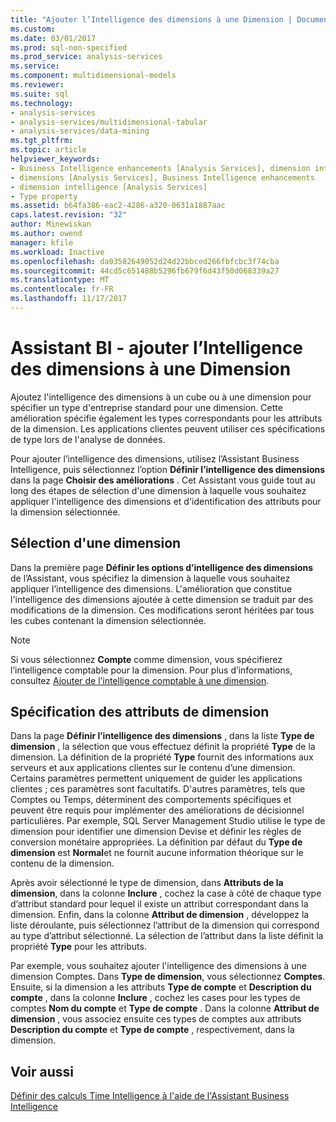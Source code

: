```yaml
---
title: "Ajouter l’Intelligence des dimensions à une Dimension | Documents Microsoft"
ms.custom: 
ms.date: 03/01/2017
ms.prod: sql-non-specified
ms.prod_service: analysis-services
ms.service: 
ms.component: multidimensional-models
ms.reviewer: 
ms.suite: sql
ms.technology:
- analysis-services
- analysis-services/multidimensional-tabular
- analysis-services/data-mining
ms.tgt_pltfrm: 
ms.topic: article
helpviewer_keywords:
- Business Intelligence enhancements [Analysis Services], dimension intelligence
- dimensions [Analysis Services], Business Intelligence enhancements
- dimension intelligence [Analysis Services]
- Type property
ms.assetid: b64fa386-eac2-4286-a320-0631a1887aac
caps.latest.revision: "32"
author: Minewiskan
ms.author: owend
manager: kfile
ms.workload: Inactive
ms.openlocfilehash: da03582649052d24d22bbced266fbfcbc3f74cba
ms.sourcegitcommit: 44cd5c651488b5296fb679f6d43f50d068339a27
ms.translationtype: MT
ms.contentlocale: fr-FR
ms.lasthandoff: 11/17/2017
---
```

# <a name="bi-wizard---add-dimension-intelligence-to-a-dimension"></a>Assistant BI - ajouter l’Intelligence des dimensions à une Dimension
  Ajoutez l'intelligence des dimensions à un cube ou à une dimension pour spécifier un type d'entreprise standard pour une dimension. Cette amélioration spécifie également les types correspondants pour les attributs de la dimension. Les applications clientes peuvent utiliser ces spécifications de type lors de l'analyse de données.  
  
 Pour ajouter l’intelligence des dimensions, utilisez l’Assistant Business Intelligence, puis sélectionnez l’option **Définir l’intelligence des dimensions** dans la page **Choisir des améliorations** . Cet Assistant vous guide tout au long des étapes de sélection d'une dimension à laquelle vous souhaitez appliquer l'intelligence des dimensions et d'identification des attributs pour la dimension sélectionnée.  
  
## <a name="selecting-a-dimension"></a>Sélection d'une dimension  
 Dans la première page **Définir les options d’intelligence des dimensions** de l’Assistant, vous spécifiez la dimension à laquelle vous souhaitez appliquer l’intelligence des dimensions. L'amélioration que constitue l'intelligence des dimensions ajoutée à cette dimension se traduit par des modifications de la dimension. Ces modifications seront héritées par tous les cubes contenant la dimension sélectionnée.  
  
> [!NOTE]  
>  Si vous sélectionnez **Compte** comme dimension, vous spécifierez l’intelligence comptable pour la dimension. Pour plus d’informations, consultez [Ajouter de l’intelligence comptable à une dimension](../../analysis-services/multidimensional-models/bi-wizard-add-account-intelligence-to-a-dimension.md).  
  
## <a name="specifying-dimension-attributes"></a>Spécification des attributs de dimension  
 Dans la page **Définir l’intelligence des dimensions** , dans la liste **Type de dimension** , la sélection que vous effectuez définit la propriété **Type** de la dimension. La définition de la propriété **Type** fournit des informations aux serveurs et aux applications clientes sur le contenu d’une dimension. Certains paramètres permettent uniquement de guider les applications clientes ; ces paramètres sont facultatifs. D'autres paramètres, tels que Comptes ou Temps, déterminent des comportements spécifiques et peuvent être requis pour implémenter des améliorations de décisionnel particulières. Par exemple, SQL Server Management Studio utilise le type de dimension pour identifier une dimension Devise et définir les règles de conversion monétaire appropriées. La définition par défaut du **Type de dimension** est **Normal**et ne fournit aucune information théorique sur le contenu de la dimension.  
  
 Après avoir sélectionné le type de dimension, dans **Attributs de la dimension**, dans la colonne **Inclure** , cochez la case à côté de chaque type d’attribut standard pour lequel il existe un attribut correspondant dans la dimension. Enfin, dans la colonne **Attribut de dimension** , développez la liste déroulante, puis sélectionnez l’attribut de la dimension qui correspond au type d’attribut sélectionné. La sélection de l’attribut dans la liste définit la propriété **Type** pour les attributs.  
  
 Par exemple, vous souhaitez ajouter l'intelligence des dimensions à une dimension Comptes. Dans **Type de dimension**, vous sélectionnez **Comptes**. Ensuite, si la dimension a les attributs **Type de compte** et **Description du compte** , dans la colonne **Inclure** , cochez les cases pour les types de comptes **Nom du compte** et **Type de compte** . Dans la colonne **Attribut de dimension** , vous associez ensuite ces types de comptes aux attributs **Description du compte** et **Type de compte** , respectivement, dans la dimension.  
  
## <a name="see-also"></a>Voir aussi  
 [Définir des calculs Time Intelligence à l'aide de l'Assistant Business Intelligence](../../analysis-services/multidimensional-models/define-time-intelligence-calculations-using-the-business-intelligence-wizard.md)  
  
  
